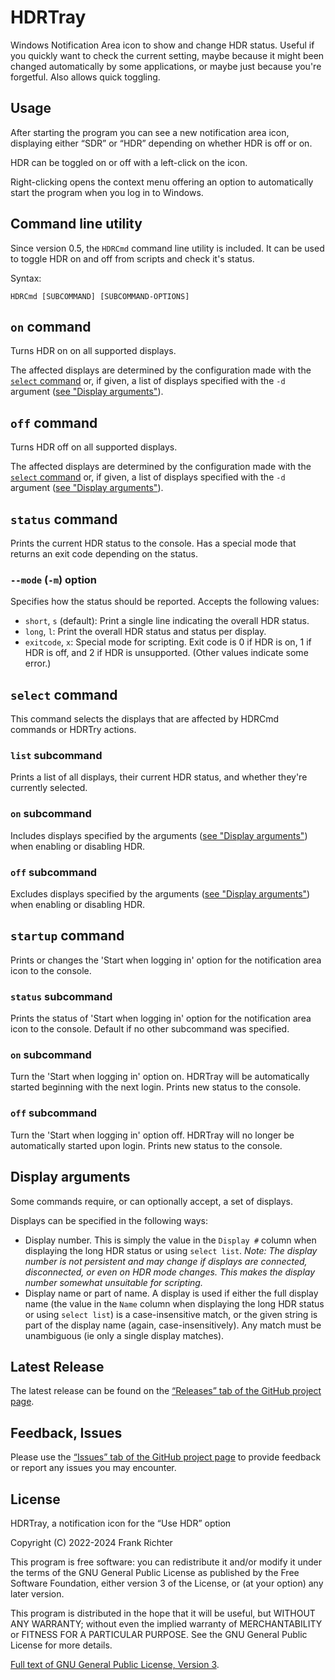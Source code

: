 HDRTray
=======
Windows Notification Area icon to show and change HDR status.
Useful if you quickly want to check the current setting, maybe because it might been changed automatically by some applications, or maybe just because you're forgetful.
Also allows quick toggling.

Usage
-----
After starting the program you can see a new notification area icon, displaying
either “SDR” or “HDR” depending on whether HDR is off or on.

HDR can be toggled on or off with a left-click on the icon.

Right-clicking opens the context menu offering an option to automatically start
the program when you log in to Windows.

Command line utility
--------------------
Since version 0.5, the `HDRCmd` command line utility is included. It can be used to toggle HDR on and off from scripts and check it's status.

Syntax:

    HDRCmd [SUBCOMMAND] [SUBCOMMAND-OPTIONS]

## `on` command
Turns HDR on on all supported displays.

The affected displays are determined by the configuration made with the [`select` command](#select-command) or,
if given, a list of displays specified with the `-d` argument ([see "Display arguments"](#display-arguments)).

## `off` command
Turns HDR off on all supported displays.

The affected displays are determined by the configuration made with the [`select` command](#select-command) or,
if given, a list of displays specified with the `-d` argument ([see "Display arguments"](#display-arguments)).

## `status` command
Prints the current HDR status to the console. Has a special mode that returns an exit code depending on the status.

### `--mode` (`-m`) option
Specifies how the status should be reported. Accepts the following values:

* `short`, `s` (default): Print a single line indicating the overall HDR status.
* `long`, `l`: Print the overall HDR status and status per display.
* `exitcode`, `x`: Special mode for scripting. Exit code is 0 if HDR is on, 1 if HDR is off, and 2 if HDR is unsupported. (Other values indicate some error.)

## `select` command
This command selects the displays that are affected by HDRCmd commands or HDRTry actions.

### `list` subcommand
Prints a list of all displays, their current HDR status, and whether they're currently selected.

### `on` subcommand
Includes displays specified by the arguments ([see "Display arguments"](#display-arguments)) when enabling or disabling HDR.

### `off` subcommand
Excludes displays specified by the arguments ([see "Display arguments"](#display-arguments)) when enabling or disabling HDR.

## `startup` command
Prints or changes the 'Start when logging in' option for the notification area icon to the console.

### `status` subcommand
Prints the status of 'Start when logging in' option for the notification area icon to the console. Default if no other subcommand was specified.

### `on` subcommand
Turn the 'Start when logging in' option on. HDRTray will be automatically started beginning with the next login. Prints new status to the console.

### `off` subcommand
Turn the 'Start when logging in' option off. HDRTray will no longer be automatically started upon login. Prints new status to the console.

## Display arguments
Some commands require, or can optionally accept, a set of displays.

Displays can be specified in the following ways:

* Display number. This is simply the value in the `Display #` column when displaying the long HDR status or using `select list`. _Note: The display number is not persistent and may change if displays are connected, disconnected, or even on HDR mode changes. This makes the display number somewhat unsuitable for scripting._
* Display name or part of name. A display is used if either the full display name (the value in the `Name` column when displaying the long HDR status or using `select list`) is a case-insensitive match, or the given string is part of the display name (again, case-insensitively). Any match must be unambiguous (ie only a single display matches).

Latest Release
--------------
The latest release can be found on the [“Releases” tab of the GitHub project page](https://github.com/res2k/HDRTray/releases).

Feedback, Issues
----------------
Please use the [“Issues” tab of the GitHub project page](https://github.com/res2k/HDRTray/issues) to provide feedback or report any issues you may encounter.

License
-------
HDRTray, a notification icon for the “Use HDR” option

Copyright (C) 2022-2024 Frank Richter

This program is free software: you can redistribute it and/or modify
it under the terms of the GNU General Public License as published by
the Free Software Foundation, either version 3 of the License, or
(at your option) any later version.

This program is distributed in the hope that it will be useful,
but WITHOUT ANY WARRANTY; without even the implied warranty of
MERCHANTABILITY or FITNESS FOR A PARTICULAR PURPOSE.  See the
GNU General Public License for more details.

[Full text of GNU General Public License, Version 3](LICENSE.md).

